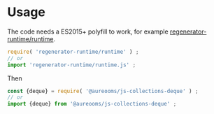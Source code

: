 # Usage
The code needs a ES2015+ polyfill to work, for example
[regenerator-runtime/runtime](https://babeljs.io/docs/usage/polyfill).
```js
require( 'regenerator-runtime/runtime' ) ;
// or
import 'regenerator-runtime/runtime.js' ;
```

Then
```js
const {deque} = require( '@aureooms/js-collections-deque' ) ;
// or
import {deque} from '@aureooms/js-collections-deque' ;
```
